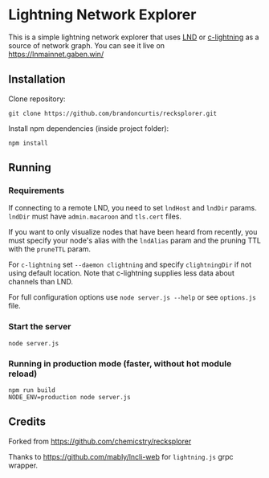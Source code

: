 # Lightning Network Explorer

This is a simple lightning network explorer that uses [LND](https://github.com/lightningnetwork/lnd) or [c-lightning](https://github.com/ElementsProject/lightning) as a source of network graph. You can see it live on https://lnmainnet.gaben.win/

## Installation

Clone repository:

```
git clone https://github.com/brandoncurtis/recksplorer.git
```

Install npm dependencies (inside project folder):

```
npm install
```

## Running

### Requirements


If connecting to a remote LND, you need to set `lndHost` and `lndDir` params. `lndDir` must have `admin.macaroon` and `tls.cert` files.

If you want to only visualize nodes that have been heard from recently, you must specify your node's alias with the `lndAlias` param and the pruning TTL with the `pruneTTL` param.

For `c-lightning` set `--daemon clightning` and specify `clightningDir` if not using default location. Note that c-lightning supplies less data about channels than LND.

For full configuration options use `node server.js --help` or see `options.js` file.

### Start the server

```
node server.js
```

### Running in production mode (faster, without hot module reload)

```
npm run build
NODE_ENV=production node server.js
```

## Credits

Forked from https://github.com/chemicstry/recksplorer

Thanks to https://github.com/mably/lncli-web for `lightning.js` grpc wrapper.
